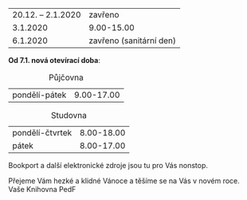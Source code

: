 
<table class="prov_doba small">
<tr><td>20.12. – 2.1.2020</td><td> zavřeno</td></tr>
<tr><td>3.1.2020</td><td> 9.00-15.00</td></tr>
<tr><td>6.1.2020</td><td> zavřeno (sanitární den)</td></tr>
</table>

**Od 7.1. nová otevírací doba**:<br />
<table class="prov_doba small">
<caption>Půjčovna</caption
<tr><td>pondělí-pátek</td><td> 9.00-17.00</td></tr>
</table>

<table class="prov_doba small">
<caption>Studovna</caption>
<tr><td>pondělí-čtvrtek</td><td> 8.00-18.00</td></tr>
<tr><td>pátek</td><td> 8.00-17.00</td></tr>
</table>

Bookport a další elektronické zdroje jsou tu pro Vás nonstop.

Přejeme Vám hezké a klidné Vánoce a těšíme se na Vás v novém roce.<br />
Vaše Knihovna PedF

